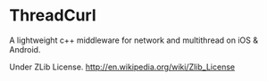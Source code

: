 ThreadCurl
==========

A lightweight c++ middleware for network and multithread on iOS &amp; Android. 

Under ZLib License. http://en.wikipedia.org/wiki/Zlib_License